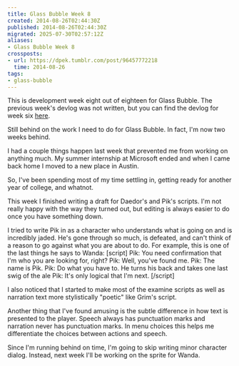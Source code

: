 ```yaml
---
title: Glass Bubble Week 8
created: 2014-08-26T02:44:30Z
published: 2014-08-26T02:44:30Z
migrated: 2025-07-30T02:57:12Z
aliases:
- Glass Bubble Week 8
crossposts:
- url: https://dpek.tumblr.com/post/96457772218
  time: 2014-08-26
tags:
- glass-bubble
---
```


This is development week eight out of eighteen for Glass Bubble. The previous week's devlog was not written, but you can find the devlog for week six [here](20140810225856.md).

Still behind on the work I need to do for Glass Bubble. In fact, I'm now two weeks behind.

I had a couple things happen last week that prevented me from working on anything much. My summer internship at Microsoft ended and when I came back home I moved to a new place in Austin.

So, I've been spending most of my time settling in, getting ready for another year of college, and whatnot.

This week I finished writing a draft for Daedor's and Pik's scripts. I'm not really happy with the way they turned out, but editing is always easier to do once you have something down.

I tried to write Pik in as a character who understands what is going on and is incredibly jaded. He's gone through so much, is defeated, and can't think of a reason to go against what you are about to do. For example, this is one of the last things he says to Wanda:
[script]
Pik: You need confirmation that I'm who you are looking for, right?
Pik: Well, you've found me.
Pik: The name is Pik.
Pik: Do what you have to.
He turns his back and takes one last swig of the ale
Pik: It's only logical that I'm next.
[/script]

I also noticed that I started to make most of the examine scripts as well as narration text more stylistically "poetic" like Grim's script.

Another thing that I've found amusing is the subtle difference in how text is presented to the player. Speech always has punctuation marks and narration never has punctuation marks. In menu choices this helps me differentiate the choices between actions and speech.

Since I'm running behind on time, I'm going to skip writing minor character dialog. Instead, next week I'll be working on the sprite for Wanda.
